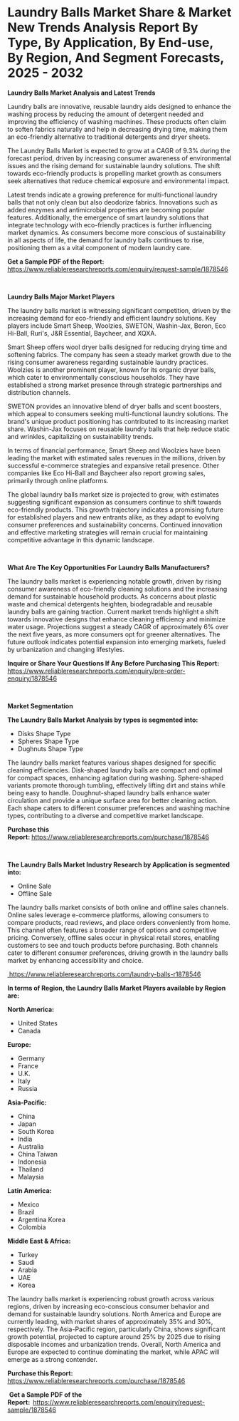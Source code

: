 <p><h1>Laundry Balls Market Share & Market New Trends Analysis Report By Type, By Application, By End-use, By Region, And Segment Forecasts, 2025 - 2032</h1></p><p><strong>Laundry Balls Market Analysis and Latest Trends</strong></p>
<p><p>Laundry balls are innovative, reusable laundry aids designed to enhance the washing process by reducing the amount of detergent needed and improving the efficiency of washing machines. These products often claim to soften fabrics naturally and help in decreasing drying time, making them an eco-friendly alternative to traditional detergents and dryer sheets.</p><p>The Laundry Balls Market is expected to grow at a CAGR of 9.3% during the forecast period, driven by increasing consumer awareness of environmental issues and the rising demand for sustainable laundry solutions. The shift towards eco-friendly products is propelling market growth as consumers seek alternatives that reduce chemical exposure and environmental impact.</p><p>Latest trends indicate a growing preference for multi-functional laundry balls that not only clean but also deodorize fabrics. Innovations such as added enzymes and antimicrobial properties are becoming popular features. Additionally, the emergence of smart laundry solutions that integrate technology with eco-friendly practices is further influencing market dynamics. As consumers become more conscious of sustainability in all aspects of life, the demand for laundry balls continues to rise, positioning them as a vital component of modern laundry care.</p></p>
<p><strong>Get a Sample PDF of the Report:&nbsp;</strong> <a href="https://www.reliableresearchreports.com/enquiry/request-sample/1878546?utm_campaign=2803&utm_medium=2&utm_source=Github&utm_content=ia&utm_term=15042025&utm_id=laundry-balls">https://www.reliableresearchreports.com/enquiry/request-sample/1878546</a></p>
<p>&nbsp;</p>
<p><strong>Laundry Balls Major Market Players</strong></p>
<p><p>The laundry balls market is witnessing significant competition, driven by the increasing demand for eco-friendly and efficient laundry solutions. Key players include Smart Sheep, Woolzies, SWETON, Washin-Jax, Beron, Eco Hi-Ball, Ruri's, J&R Essential, Baycheer, and XQXA.</p><p>Smart Sheep offers wool dryer balls designed for reducing drying time and softening fabrics. The company has seen a steady market growth due to the rising consumer awareness regarding sustainable laundry practices. Woolzies is another prominent player, known for its organic dryer balls, which cater to environmentally conscious households. They have established a strong market presence through strategic partnerships and distribution channels.</p><p>SWETON provides an innovative blend of dryer balls and scent boosters, which appeal to consumers seeking multi-functional laundry solutions. The brand's unique product positioning has contributed to its increasing market share. Washin-Jax focuses on reusable laundry balls that help reduce static and wrinkles, capitalizing on sustainability trends.</p><p>In terms of financial performance, Smart Sheep and Woolzies have been leading the market with estimated sales revenues in the millions, driven by successful e-commerce strategies and expansive retail presence. Other companies like Eco Hi-Ball and Baycheer also report growing sales, primarily through online platforms. </p><p>The global laundry balls market size is projected to grow, with estimates suggesting significant expansion as consumers continue to shift towards eco-friendly products. This growth trajectory indicates a promising future for established players and new entrants alike, as they adapt to evolving consumer preferences and sustainability concerns. Continued innovation and effective marketing strategies will remain crucial for maintaining competitive advantage in this dynamic landscape.</p></p>
<p>&nbsp;</p>
<p><strong>What Are The Key Opportunities For Laundry Balls Manufacturers?</strong></p>
<p><p>The laundry balls market is experiencing notable growth, driven by rising consumer awareness of eco-friendly cleaning solutions and the increasing demand for sustainable household products. As concerns about plastic waste and chemical detergents heighten, biodegradable and reusable laundry balls are gaining traction. Current market trends highlight a shift towards innovative designs that enhance cleaning efficiency and minimize water usage. Projections suggest a steady CAGR of approximately 6% over the next five years, as more consumers opt for greener alternatives. The future outlook indicates potential expansion into emerging markets, fueled by urbanization and changing lifestyles.</p></p>
<p><strong>Inquire or Share Your Questions If Any Before Purchasing This Report:</strong> <a href="https://www.reliableresearchreports.com/enquiry/pre-order-enquiry/1878546?utm_campaign=2803&utm_medium=2&utm_source=Github&utm_content=ia&utm_term=15042025&utm_id=laundry-balls">https://www.reliableresearchreports.com/enquiry/pre-order-enquiry/1878546</a></p>
<p>&nbsp;</p>
<p><strong>Market Segmentation</strong></p>
<p><strong>The Laundry Balls Market Analysis by types is segmented into:</strong></p>
<p><ul><li>Disks Shape Type</li><li>Spheres Shape Type</li><li>Dughnuts Shape Type</li></ul></p>
<p><p>The laundry balls market features various shapes designed for specific cleaning efficiencies. Disk-shaped laundry balls are compact and optimal for compact spaces, enhancing agitation during washing. Sphere-shaped variants promote thorough tumbling, effectively lifting dirt and stains while being easy to handle. Doughnut-shaped laundry balls enhance water circulation and provide a unique surface area for better cleaning action. Each shape caters to different consumer preferences and washing machine types, contributing to a diverse and competitive market landscape.</p></p>
<p><strong>Purchase this Report:&nbsp;</strong><a href="https://www.reliableresearchreports.com/purchase/1878546?utm_campaign=2803&utm_medium=2&utm_source=Github&utm_content=ia&utm_term=15042025&utm_id=laundry-balls">https://www.reliableresearchreports.com/purchase/1878546</a></p>
<p>&nbsp;</p>
<p><strong>The Laundry Balls Market Industry Research by Application is segmented into:</strong></p>
<p><ul><li>Online Sale</li><li>Offline Sale</li></ul></p>
<p><p>The laundry balls market consists of both online and offline sales channels. Online sales leverage e-commerce platforms, allowing consumers to compare products, read reviews, and place orders conveniently from home. This channel often features a broader range of options and competitive pricing. Conversely, offline sales occur in physical retail stores, enabling customers to see and touch products before purchasing. Both channels cater to different consumer preferences, driving growth in the laundry balls market by enhancing accessibility and choice.</p></p>
<p><a href="https://www.reliableresearchreports.com/laundry-balls-r1878546?utm_campaign=2803&utm_medium=2&utm_source=Github&utm_content=ia&utm_term=15042025&utm_id=laundry-balls">&nbsp;https://www.reliableresearchreports.com/laundry-balls-r1878546</a></p>
<p><strong>In terms of Region, the Laundry Balls Market Players available by Region are:</strong></p>
<p>
    <p> <strong> North America: </strong>
        <ul>
            <li>United States</li>
            <li>Canada</li>
        </ul>
        </p> 
    <p> <strong> Europe: </strong>
        <ul>
            <li>Germany</li>
            <li>France</li>
            <li>U.K.</li>
            <li>Italy</li>
            <li>Russia</li>
        </ul>
        </p> 
    <p> <strong> Asia-Pacific: </strong>
        <ul>
            <li>China</li>
            <li>Japan</li>
            <li>South Korea</li>
            <li>India</li>
            <li>Australia</li>
            <li>China Taiwan</li>
            <li>Indonesia</li>
            <li>Thailand</li>
            <li>Malaysia</li>
        </ul>
        </p> 
    <p> <strong> Latin America: </strong>
        <ul>
            <li>Mexico</li>
            <li>Brazil</li>
            <li>Argentina Korea</li>
            <li>Colombia</li>
        </ul>
        </p> 
    <p> <strong> Middle East & Africa: </strong>
        <ul>
            <li>Turkey</li>
            <li>Saudi</li>
            <li>Arabia</li>
            <li>UAE</li>
            <li>Korea</li>
        </ul>
    </p>
    </p>
<p><p>The laundry balls market is experiencing robust growth across various regions, driven by increasing eco-conscious consumer behavior and demand for sustainable laundry solutions. North America and Europe are currently leading, with market shares of approximately 35% and 30%, respectively. The Asia-Pacific region, particularly China, shows significant growth potential, projected to capture around 25% by 2025 due to rising disposable incomes and urbanization trends. Overall, North America and Europe are expected to continue dominating the market, while APAC will emerge as a strong contender.</p></p>
<p><strong>Purchase this Report: </strong><a href="https://www.reliableresearchreports.com/purchase/1878546?utm_campaign=2803&utm_medium=2&utm_source=Github&utm_content=ia&utm_term=15042025&utm_id=laundry-balls">https://www.reliableresearchreports.com/purchase/1878546</a></p>
<p>&nbsp;<strong>Get a Sample PDF of the Report:&nbsp;&nbsp;</strong><a href="https://www.reliableresearchreports.com/enquiry/request-sample/1878546?utm_campaign=2803&utm_medium=2&utm_source=Github&utm_content=ia&utm_term=15042025&utm_id=laundry-balls">https://www.reliableresearchreports.com/enquiry/request-sample/1878546</a></p>
<p><strong></strong></p>
<p><p></p><p></p><p></p></p>
